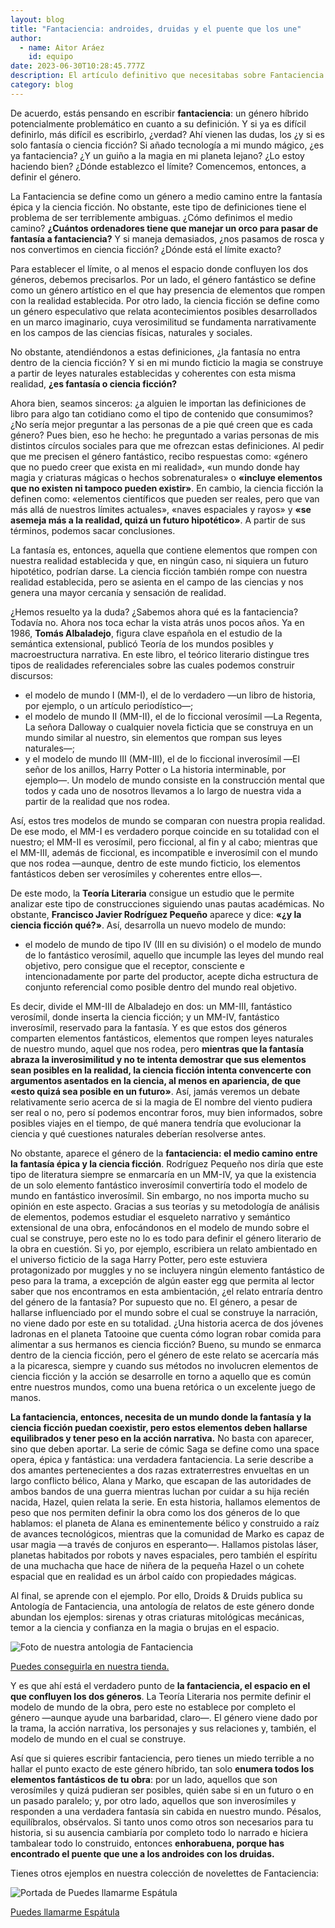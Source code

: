 ```yaml
---
layout: blog
title: "Fantaciencia: androides, druidas y el puente que los une"
author:
  - name: Aitor Aráez
    id: equipo
date: 2023-06-30T10:28:45.777Z
description: El artículo definitivo que necesitabas sobre Fantaciencia
category: blog
---
```

De acuerdo, estás pensando en escribir **fantaciencia**: un género híbrido potencialmente problemático en cuanto a su definición. Y si ya es difícil definirlo, más difícil es escribirlo, ¿verdad? Ahí vienen las dudas, los ¿y si es solo fantasía o ciencia ficción? Si añado tecnología a mi mundo mágico, ¿es ya fantaciencia? ¿Y un guiño a la magia en mi planeta lejano? ¿Lo estoy haciendo bien? ¿Dónde establezco el límite? Comencemos, entonces, a definir el género. 

La Fantaciencia se define como un género a medio camino entre la fantasía épica y la ciencia ficción. No obstante, este tipo de definiciones tiene el problema de ser terriblemente ambiguas. ¿Cómo definimos el medio camino? **¿Cuántos ordenadores tiene que manejar un orco para pasar de fantasía a fantaciencia?** Y si maneja demasiados, ¿nos pasamos de rosca y nos convertimos en ciencia ficción? ¿Dónde está el límite exacto?

Para establecer el límite, o al menos el espacio donde confluyen los dos géneros, debemos precisarlos. Por un lado, el género fantástico se define como un género artístico en el que hay presencia de elementos que rompen con la realidad establecida. Por otro lado, la ciencia ficción se define como un género especulativo que relata acontecimientos posibles desarrollados en un marco imaginario, cuya verosimilitud se fundamenta narrativamente en los campos de las ciencias físicas, naturales y sociales.

No obstante, atendiéndonos a estas definiciones, ¿la fantasía no entra dentro de la ciencia ficción? Y si en mi mundo ficticio la magia se construye a partir de leyes naturales establecidas y coherentes con esta misma realidad, **¿es fantasía o ciencia ficción?**

Ahora bien, seamos sinceros: ¿a alguien le importan las definiciones de libro para algo tan cotidiano como el tipo de contenido que consumimos? ¿No sería mejor preguntar a las personas de a pie qué creen que es cada género? Pues bien, eso he hecho: he preguntado a varias personas de mis distintos círculos sociales para que me ofrezcan estas definiciones. Al pedir que me precisen el género fantástico, recibo respuestas como: «género que no puedo creer que exista en mi realidad», «un mundo donde hay magia y criaturas mágicas o hechos sobrenaturales» o **«incluye elementos que no existen ni tampoco pueden existir»**. En cambio, la ciencia ficción la definen como: «elementos científicos que pueden ser reales, pero que van más allá de nuestros límites actuales», «naves espaciales y rayos» y **«se asemeja más a la realidad, quizá un futuro hipotético»**. A partir de sus términos, podemos sacar conclusiones.

La fantasía es, entonces, aquella que contiene elementos que rompen con nuestra realidad establecida y que, en ningún caso, ni siquiera un futuro hipotético, podrían darse. La ciencia ficción también rompe con nuestra realidad establecida, pero se asienta en el campo de las ciencias y nos genera una mayor cercanía y sensación de realidad. 

¿Hemos resuelto ya la duda? ¿Sabemos ahora qué es la fantaciencia? Todavía no. Ahora nos toca echar la vista atrás unos pocos años. Ya en 1986, **Tomás Albaladejo**, figura clave española en el estudio de la semántica extensional, publicó Teoría de los mundos posibles y macroestructura narrativa. En este libro, el teórico literario distingue tres tipos de realidades referenciales sobre las cuales podemos construir discursos: 

* el modelo de mundo I (MM-I), el de lo verdadero ―un libro de historia, por ejemplo, o un artículo periodístico―; 
* el modelo de mundo II (MM-II), el de lo ficcional verosímil ―La Regenta, La señora Dalloway o cualquier novela ficticia que se construya en un mundo similar al nuestro, sin elementos que rompan sus leyes naturales―; 
* y el modelo de mundo III (MM-III), el de lo ficcional inverosímil ―El señor de los anillos, Harry Potter o La historia interminable, por ejemplo―. Un modelo de mundo consiste en la construcción mental que todos y cada uno de nosotros llevamos a lo largo de nuestra vida a partir de la realidad que nos rodea. 

Así, estos tres modelos de mundo se comparan con nuestra propia realidad. De ese modo, el MM-I es verdadero porque coincide en su totalidad con el nuestro; el MM-II es verosímil, pero ficcional, al fin y al cabo; mientras que el MM-III, además de ficcional, es incompatible e inverosímil con el mundo que nos rodea ―aunque, dentro de este mundo ficticio, los elementos fantásticos deben ser verosímiles y coherentes entre ellos―.

De este modo, la **Teoría Literaria** consigue un estudio que le permite analizar este tipo de construcciones siguiendo unas pautas académicas. No obstante, **Francisco Javier Rodríguez Pequeño** aparece y dice: **«¿y la ciencia ficción qué?»**. Así, desarrolla un nuevo modelo de mundo: 

* el modelo de mundo de tipo IV (III en su división) o el modelo de mundo de lo fantástico verosímil, aquello que incumple las leyes del mundo real objetivo, pero consigue que el receptor, consciente e intencionadamente por parte del productor, acepte dicha estructura de conjunto referencial como posible dentro del mundo real objetivo. 

Es decir, divide el MM-III de Albaladejo en dos: un MM-III, fantástico verosímil, donde inserta la ciencia ficción; y un MM-IV, fantástico inverosímil, reservado para la fantasía. Y es que estos dos géneros comparten elementos fantásticos, elementos que rompen leyes naturales de nuestro mundo, aquel que nos rodea, pero **mientras que la fantasía abraza la inverosimilitud y no te intenta demostrar que sus elementos sean posibles en la realidad, la ciencia ficción intenta convencerte con argumentos asentados en la ciencia, al menos en apariencia, de que «esto quizá sea posible en un futuro»**. Así, jamás veremos un debate relativamente serio acerca de si la magia de El nombre del viento pudiera ser real o no, pero sí podemos encontrar foros, muy bien informados, sobre posibles viajes en el tiempo, de qué manera tendría que evolucionar la ciencia y qué cuestiones naturales deberían resolverse antes.

No obstante, aparece el género de la **fantaciencia: el medio camino entre la fantasía épica y la ciencia ficción**. Rodríguez Pequeño nos diría que este tipo de literatura siempre se enmarcaría en un MM-IV, ya que la existencia de un solo elemento fantástico inverosímil convertiría todo el modelo de mundo en fantástico inverosímil. Sin embargo, no nos importa mucho su opinión en este aspecto. Gracias a sus teorías y su metodología de análisis de elementos, podemos estudiar el esqueleto narrativo y semántico extensional de una obra, enfocándonos en el modelo de mundo sobre el cual se construye, pero este no lo es todo para definir el género literario de la obra en cuestión. Si yo, por ejemplo, escribiera un relato ambientado en el universo ficticio de la saga Harry Potter, pero este estuviera protagonizado por muggles y no se incluyera ningún elemento fantástico de peso para la trama, a excepción de algún easter egg que permita al lector saber que nos encontramos en esta ambientación, ¿el relato entraría dentro del género de la fantasía? Por supuesto que no. El género, a pesar de hallarse influenciado por el mundo sobre el cual se construye la narración, no viene dado por este en su totalidad. ¿Una historia acerca de dos jóvenes ladronas en el planeta Tatooine que cuenta cómo logran robar comida para alimentar a sus hermanos es ciencia ficción? Bueno, su mundo se enmarca dentro de la ciencia ficción, pero el género de este relato se acercaría más a la picaresca, siempre y cuando sus métodos no involucren elementos de ciencia ficción y la acción se desarrolle en torno a aquello que es común entre nuestros mundos, como una buena retórica o un excelente juego de manos.

**La fantaciencia, entonces, necesita de un mundo donde la fantasía y la ciencia ficción puedan coexistir, pero estos elementos deben hallarse equilibrados y tener peso en la acción narrativa.** No basta con aparecer, sino que deben aportar. La serie de cómic Saga se define como una space opera, épica y fantástica: una verdadera fantaciencia. La serie describe a dos amantes pertenecientes a dos razas extraterrestres envueltas en un largo conflicto bélico, Alana y Marko, que escapan de las autoridades de ambos bandos de una guerra mientras luchan por cuidar a su hija recién nacida, Hazel, quien relata la serie. En esta historia, hallamos elementos de peso que nos permiten definir la obra como los dos géneros de lo que hablamos: el planeta de Alana es eminentemente bélico y construido a raíz de avances tecnológicos, mientras que la comunidad de Marko es capaz de usar magia ―a través de conjuros en esperanto―. Hallamos pistolas láser, planetas habitados por robots y naves espaciales, pero también el espíritu de una muchacha que hace de niñera de la pequeña Hazel o un cohete espacial que en realidad es un árbol caído con propiedades mágicas.

Al final, se aprende con el ejemplo. Por ello, Droids & Druids publica su Antología de Fantaciencia, una antología de relatos de este género donde abundan los ejemplos: sirenas y otras criaturas mitológicas mecánicas, temor a la ciencia y confianza en la magia o brujas en el espacio.

![Foto de nuestra antologia de Fantaciencia](/public/images/smalllow.png "Puedes conseguirla en nuestra tienda.")

[Puedes conseguirla en nuestra tienda.](https://droidsanddruids.sumupstore.com/productos)



Y es que ahí está el verdadero punto de **la fantaciencia, el espacio en el que confluyen los dos géneros**. La Teoría Literaria nos permite definir el modelo de mundo de la obra, pero este no establece por completo el género ―aunque ayude una barbaridad, claro―. El género viene dado por la trama, la acción narrativa, los personajes y sus relaciones y, también, el modelo de mundo en el cual se construye.

Así que si quieres escribir fantaciencia, pero tienes un miedo terrible a no hallar el punto exacto de este género híbrido, tan solo **enumera todos los elementos fantásticos de tu obra**: por un lado, aquellos que son verosímiles y quizá pudieran ser posibles, quién sabe si en un futuro o en un pasado paralelo; y, por otro lado, aquellos que son inverosímiles y responden a una verdadera fantasía sin cabida en nuestro mundo. Pésalos, equilíbralos, obsérvalos. Si tanto unos como otros son necesarios para tu historia, si su ausencia cambiaría por completo todo lo narrado e hiciera tambalear todo lo construido, entonces **enhorabuena, porque has encontrado el puente que une a los androides con los druidas.**

Tienes otros ejemplos en nuestra colección de novelettes de Fantaciencia:

![Portada de Puedes llamarme Espátula](/public/images/supertiny.png "Puedes llamarme Espátula")

[Puedes llamarme Espátula](https://droidsanddruids.com/admin/#/collections/blog/entries/2020-12-06-el-origen-de-los-droides-y-druidas)
